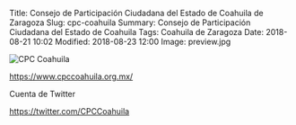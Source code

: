 Title: Consejo de Participación Ciudadana del Estado de Coahuila de Zaragoza
Slug: cpc-coahuila
Summary: Consejo de Participación Ciudadana del Estado de Coahuila
Tags: Coahuila de Zaragoza
Date: 2018-08-21 10:02
Modified: 2018-08-23 12:00
Image: preview.jpg

<img class="img-fluid" src="coahuila.jpg" alt="CPC Coahuila">

<https://www.cpccoahuila.org.mx/>

Cuenta de Twitter

<https://twitter.com/CPCCoahuila>
